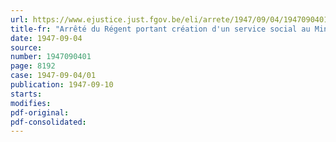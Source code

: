 ```yaml
---
url: https://www.ejustice.just.fgov.be/eli/arrete/1947/09/04/1947090401/justel
title-fr: "Arrêté du Régent portant création d'un service social au Ministère des Travaux publics"
date: 1947-09-04
source:
number: 1947090401
page: 8192
case: 1947-09-04/01
publication: 1947-09-10
starts:
modifies:
pdf-original:
pdf-consolidated:
---
```



